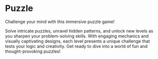 # Puzzle
Challenge your mind with this immersive puzzle game! 

Solve intricate puzzles, unravel hidden patterns, and unlock new levels as you sharpen your problem-solving skills. 
With engaging mechanics and visually captivating designs, each level presents a unique challenge that tests your logic and creativity. 
Get ready to dive into a world of fun and thought-provoking puzzles!
